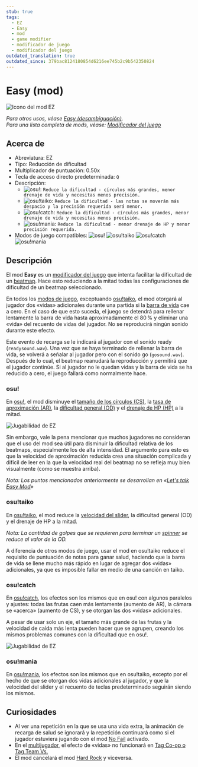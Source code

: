 ```yaml
---
stub: true
tags:
  - EZ
  - Easy
  - mod
  - game modifier
  - modificador de juego
  - modificador del juego
outdated_translation: true
outdated_since: 379bac8124180854d6216ee745b2c9b542350824
---
```


# Easy (mod)

![Icono del mod EZ](/wiki/shared/mods/EZ.png "Icono del mod Easy (EZ)")

*Para otros usos, véase [Easy (desambiguación)](/wiki/Disambiguation/Easy).*\
*Para una lista completa de mods, véase: [Modificador del juego](/wiki/Gameplay/Game_modifier)*

## Acerca de

- Abreviatura: EZ
- Tipo: Reducción de dificultad
- Multiplicador de puntuación: 0.50x
- Tecla de acceso directo predeterminada: `Q`
- Descripción:
  - ![][osu!]: `Reduce la dificultad - círculos más grandes, menor drenaje de vida y necesitas menos precisión.`
  - ![][osu!taiko]: `Reduce la dificultad - las notas se moverán más despacio y la precisión requerida será menor.`
  - ![][osu!catch]: `Reduce la dificultad - círculos más grandes, menor drenaje de vida y necesitas menos precisión.`
  - ![][osu!mania]: `Reduce la dificultad - menor drenaje de HP y menor precisión requerida.`
- Modos de juego compatibles: ![][osu!] ![][osu!taiko] ![][osu!catch] ![][osu!mania]

## Descripción

El mod **Easy** es un [modificador del juego](/wiki/Gameplay/Game_modifier) que intenta facilitar la dificultad de un [beatmap](/wiki/Beatmap). Hace esto reduciendo a la mitad todas las configuraciones de dificultad de un beatmap seleccionado.

En todos los [modos de juego](/wiki/Game_mode), exceptuando [osu!taiko](/wiki/Game_mode/osu!taiko), el mod otorgará al jugador dos «vidas» adicionales durante una partida si la [barra de vida](/wiki/Client/Interface/Health_bar) cae a cero. En el caso de que esto suceda, el juego se detendrá para rellenar lentamente la barra de vida hasta aproximadamente el 80 % y eliminar una «vida» del recuento de vidas del jugador. No se reproducirá ningún sonido durante este efecto.

Este evento de recarga se le indicará al jugador con el sonido ready (`readysound.wav`). Una vez que se haya terminado de rellenar la barra de vida, se volverá a señalar al jugador pero con el sonido go (`gosound.wav`). Después de lo cual, el beatmap reanudará la reproducción y permitirá que el jugador continúe. Si al jugador no le quedan vidas y la barra de vida se ha reducido a cero, el juego fallará como normalmente hace.

### osu!

En [osu!](/wiki/Game_mode/osu!), el mod disminuye el [tamaño de los círculos (CS)](/wiki/Beatmap/Circle_size), la [tasa de aproximación (AR)](/wiki/Beatmap/Approach_rate), la [dificultad general (OD)](/wiki/Beatmap/Overall_difficulty) y el [drenaje de HP (HP)](/wiki/Beatmap/HP_drain_rate) a la mitad.

![Jugabilidad de EZ](/wiki/Gameplay/Game_modifier/Easy/img/EZ-comparison-osu.jpg "Comparación entre una partida normal (izquierda) y una partida con el mod activado (derecha) en osu!")

Sin embargo, vale la pena mencionar que muchos jugadores no consideran que el uso del mod sea útil para disminuir la dificultad relativa de los beatmaps, especialmente los de alta intensidad. El argumento para esto es que la velocidad de aproximación reducida crea una situación complicada y difícil de leer en la que la velocidad real del beatmap no se refleja muy bien visualmente (como se muestra arriba).

*Nota: Los puntos mencionados anteriormente se desarrollan en «[Let's talk Easy Mod](https://osu.ppy.sh/community/forums/topics/56606)»*

### osu!taiko

En [osu!taiko](/wiki/Game_mode/osu!taiko), el mod reduce la [velocidad del slider](/wiki/Gameplay/Hit_object/Slider/Slider_velocity), la dificultad general (OD) y el drenaje de HP a la mitad.

*Nota: La cantidad de golpes que se requieren para terminar un [spinner](/wiki/Gameplay/Hit_object/Spinner) se reduce al valor de la OD.*

A diferencia de otros modos de juego, usar el mod en osu!taiko reduce el requisito de puntuación de notas para ganar salud, haciendo que la barra de vida se llene mucho más rápido en lugar de agregar dos «vidas» adicionales, ya que es imposible fallar en medio de una canción en taiko.

### osu!catch

En [osu!catch](/wiki/Game_mode/osu!catch), los efectos son los mismos que en osu! con algunos paralelos y ajustes: todas las frutas caen más lentamente (aumento de AR), la cámara se «acerca» (aumento de CS), y se otorgan las dos «vidas» adicionales.

A pesar de usar solo un eje, el tamaño más grande de las frutas y la velocidad de caída más lenta pueden hacer que se agrupen, creando los mismos problemas comunes con la dificultad que en osu!.

![Jugabilidad de EZ](/wiki/Gameplay/Game_modifier/Easy/img/EZ-comparison-catch.jpg "Comparación entre una partida normal (izquierda) y una partida con el mod activado (derecha) en osu!catch")

### osu!mania

En [osu!mania](/wiki/Game_mode/osu!mania), los efectos son los mismos que en osu!taiko, excepto por el hecho de que se otorgan dos vidas adicionales al jugador, y que la velocidad del slider y el recuento de teclas predeterminado seguirán siendo los mismos.

## Curiosidades

- Al ver una repetición en la que se usa una vida extra, la animación de recarga de salud se ignorará y la repetición continuará como si el jugador estuviera jugando con el mod [No Fail](/wiki/Gameplay/Game_modifier/No_Fail) activado.
- En el [multijugador](/wiki/Client/Interface/Multiplayer), el efecto de «vidas» no funcionará en [Tag Co-op o Tag Team Vs.](/wiki/Client/Interface/Multiplayer#tag-co-op-/-tag-team-vs)
- El mod cancelará el mod [Hard Rock](/wiki/Gameplay/Game_modifier/Hard_Rock) y viceversa.

[osu!]: /wiki/shared/mode/osu.png "osu!"
[osu!taiko]: /wiki/shared/mode/taiko.png "osu!taiko"
[osu!catch]: /wiki/shared/mode/catch.png "osu!catch"
[osu!mania]: /wiki/shared/mode/mania.png "osu!mania"
